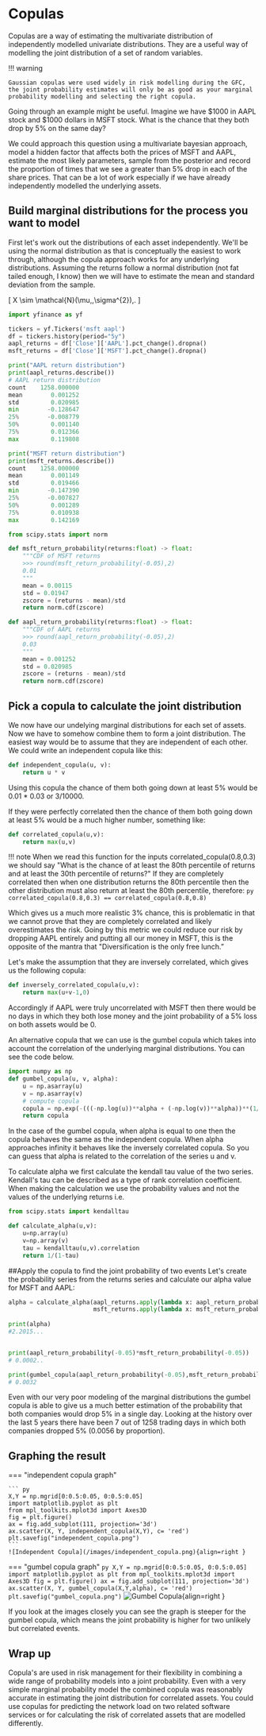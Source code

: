 # Copulas

Copulas are a way of estimating the multivariate distribution of independently modelled univariate distributions. They are a useful way of modelling the joint distribution of a set of random variables.


!!! warning

    Gaussian copulas were used widely in risk modelling during the GFC, the joint probability estimates will only be as good as your marginal probability modelling and selecting the right copula.


Going through an example might be useful. Imagine we have $1000 in AAPL stock and $1000 dollars in MSFT stock. What is the chance that they both drop by 5% on the same day?

We could approach this question using a multivariate bayesian approach, model a hidden factor that affects both the prices of MSFT and AAPL, estimate the most likely parameters, sample from the posterior and record the proportion of times that we see a greater than 5% drop in each of the share prices. That can be a lot of work especially if we have already independently modelled the underlying assets.

## Build marginal distributions for the process you want to model

First let's work out the distributions of each asset independently. We'll be using the normal distribution as that is conceptually the easiest to work through, although the copula approach works for any underlying distributions. Assuming the returns follow a normal distribution (not fat tailed enough, I know) then we will have to estimate the mean and standard deviation from the sample.

\[
  X \sim \mathcal{N}(\mu,\,\sigma^{2})\,.
\] 


``` py title="Get the paramters for AAPL and MSFT returns distribution"
import yfinance as yf

tickers = yf.Tickers('msft aapl')
df = tickers.history(period="5y")
aapl_returns = df['Close']['AAPL'].pct_change().dropna()
msft_returns = df['Close']['MSFT'].pct_change().dropna()

print("AAPL return distribution")
print(aapl_returns.describe())
# AAPL return distribution
count    1258.000000
mean        0.001252
std         0.020985
min        -0.128647
25%        -0.008779
50%         0.001140
75%         0.012366
max         0.119808

print("MSFT return distribution")
print(msft_returns.describe())
count    1258.000000
mean        0.001149
std         0.019466
min        -0.147390
25%        -0.007827
50%         0.001289
75%         0.010938
max         0.142169
```

``` py title="make CDF for AAPL and MSFT returns" 
from scipy.stats import norm

def msft_return_probability(returns:float) -> float:
    """CDF of MSFT returns
    >>> round(msft_return_probability(-0.05),2)
    0.01
    """
    mean = 0.00115
    std = 0.01947
    zscore = (returns - mean)/std
    return norm.cdf(zscore)

def aapl_return_probability(returns:float) -> float:
    """CDF of AAPL returns
    >>> round(aapl_return_probability(-0.05),2)
    0.03
    """
    mean = 0.001252
    std = 0.020985
    zscore = (returns - mean)/std
    return norm.cdf(zscore)

```

## Pick a copula to calculate the joint distribution

We now have our undelying marginal distributions for each set of assets. Now we have to somehow combine them to form a joint distribution. The easiest way would be to assume that they are independent of each other. We could write an independent copula like this:

``` py
def independent_copula(u, v):
    return u * v
```

Using this copula the chance of them both going down at least 5% would be 0.01 * 0.03 or 3/10000. 

If they were perfectly correlated then the chance of them both going down at least 5% would be a much higher number, something like:

``` py
def correlated_copula(u,v):
    return max(u,v)
```
!!! note
    When we read this function for the inputs correlated_copula(0.8,0.3) we should say "What is the chance of at least the 80th percentile of returns and at least the 30th percentile of returns?" If they are completely correlated then when one distribution returns the 80th percentile then the other distribution must also return at least the 80th percentile, therefore: 
    ``` py 
        correlated_copula(0.8,0.3) == correlated_copula(0.8,0.8) 
    ```


Which gives us a much more realistic 3% chance, this is problematic in that we cannot prove that they are completely correlated and likely overestimates the risk. Going by this metric we could reduce our risk by dropping AAPL entirely and putting all our money in MSFT, this is the opposite of the mantra that "Diversification is the only free lunch.”

Let's make the assumption that they are inversely correlated, which gives us the following copula:

``` py
def inversely_correlated_copula(u,v):
    return max(u+v-1,0)
```

Accordingly if AAPL were truly uncorrelated with MSFT then there would be no days in which they both lose money and the joint probability of a 5% loss on both assets would be 0.

An alternative copula that we can use is the gumbel copula which takes into account the correlation of the underlying marginal distributions. You can see the code below.

``` py
import numpy as np
def gumbel_copula(u, v, alpha):
    u = np.asarray(u)
    v = np.asarray(v)
    # compute copula
    copula = np.exp(-(((-np.log(u))**alpha + (-np.log(v))**alpha))**(1/alpha))
    return copula
```

In the case of the gumbel copula, when alpha is equal to one then the copula behaves the same as the independent copula. When alpha approaches infinity it behaves like the inversely correlated copula. So you can guess that alpha is related to the correlation of the series u and v.

To calculate alpha we first calculate the kendall tau value of the two series. Kendall's tau can be described as a type of rank correlation coefficient. When making the calculation we use the probability values and not the values of the underlying returns i.e.

``` py
from scipy.stats import kendalltau

def calculate_alpha(u,v):
    u=np.array(u)
    v=np.array(v)
    tau = kendalltau(u,v).correlation
    return 1/(1-tau)
```


##Apply the copula to find the joint probability of two events
Let's create the probability series from the returns series and calculate our alpha value for MSFT and AAPL:

``` py title="calculate the joint probabilites for different copula"
alpha = calculate_alpha(aapl_returns.apply(lambda x: aapl_return_probability(x)),
                        msft_returns.apply(lambda x: msft_return_probability(x)))
                        
print(alpha) 
#2.2015...  


print(aapl_return_probability(-0.05)*msft_return_probability(-0.05))
# 0.0002..

print(gumbel_copula(aapl_return_probability(-0.05),msft_return_probability(-0.05))
# 0.0032
```


Even with our very poor modeling of the marginal distributions the gumbel copula is able to give us a much better estimation of the probability that both companies would drop 5% in a single day. Looking at the history over the last 5 years there have been 7 out of 1258 trading days in which both companies dropped 5% (0.0056 by proportion).


## Graphing the result

=== "independent copula graph"

    ``` py
    X,Y = np.mgrid[0:0.5:0.05, 0:0.5:0.05]
    import matplotlib.pyplot as plt
    from mpl_toolkits.mplot3d import Axes3D
    fig = plt.figure()
    ax = fig.add_subplot(111, projection='3d')
    ax.scatter(X, Y, independent_copula(X,Y), c= 'red')
    plt.savefig("independent_copula.png")
    ```
    ![Independent Copula](/images/independent_copula.png){align=right }
 

=== "gumbel copula graph"
    ``` py
    X,Y = np.mgrid[0:0.5:0.05, 0:0.5:0.05]
    import matplotlib.pyplot as plt
    from mpl_toolkits.mplot3d import Axes3D
    fig = plt.figure()
    ax = fig.add_subplot(111, projection='3d')
    ax.scatter(X, Y, gumbel_copula(X,Y,alpha), c= 'red')
    plt.savefig("gumbel_copula.png")
    ```
    ![Gumbel Copula](/images/gumbel_copula.png){align=right }

If you look at the images closely you can see the graph is steeper for the gumbel copula, which means the joint probability is higher for two unlikely but correlated events.



## Wrap up

Copula's are used in risk management for their flexibility in combining a wide range of probability models into a joint probability. Even with a very simple marginal probability model the combined copula was reasonably accurate in estimating the joint distribution for correlated assets. You could use copulas for predicting the network load on two related software services or for calculating the risk of correlated assets that are modelled differently.

